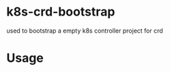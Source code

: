 # k8s-crd-bootstrap
used to bootstrap a empty k8s controller project for crd


# Usage
```bash

```

